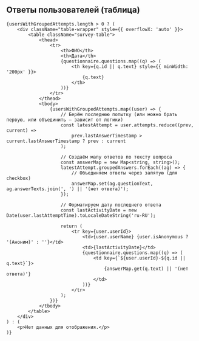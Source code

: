 <div className="detailed-answers-section">
    <h2 className="detailed-answers-title">Ответы пользователей (таблица)</h2>

    {usersWithGroupedAttempts.length > 0 ? (
        <div className="table-wrapper" style={{ overflowX: 'auto' }}>
            <table className="survey-table">
                <thead>
                    <tr>
                        <th>ФИО</th>
                        <th>Дата</th>
                        {questionnaire.questions.map((q) => (
                            <th key={q.id || q.text} style={{ minWidth: '200px' }}>
                                {q.text}
                            </th>
                        ))}
                    </tr>
                </thead>
                <tbody>
                    {usersWithGroupedAttempts.map((user) => {
                        // Берём последнюю попытку (или можно брать первую, или объединить — зависит от логики)
                        const latestAttempt = user.attempts.reduce((prev, current) =>
                            prev.lastAnswerTimestamp > current.lastAnswerTimestamp ? prev : current
                        );

                        // Создаём мапу ответов по тексту вопроса
                        const answerMap = new Map<string, string>();
                        latestAttempt.groupedAnswers.forEach((ag) => {
                            // Объединяем ответы через запятую (для checkbox)
                            answerMap.set(ag.questionText, ag.answerTexts.join(', ') || '(нет ответа)');
                        });

                        // Форматируем дату последнего ответа
                        const lastActivityDate = new Date(user.lastAttemptTime).toLocaleDateString('ru-RU');

                        return (
                            <tr key={user.userId}>
                                <td>{user.userName} {user.isAnonymous ? '(Аноним)' : ''}</td>
                                <td>{lastActivityDate}</td>
                                {questionnaire.questions.map((q) => (
                                    <td key={`${user.userId}-${q.id || q.text}`}>
                                        {answerMap.get(q.text) || '(нет ответа)'}
                                    </td>
                                ))}
                            </tr>
                        );
                    })}
                </tbody>
            </table>
        </div>
    ) : (
        <p>Нет данных для отображения.</p>
    )}
</div>
